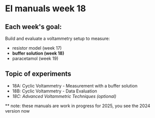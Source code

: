 # EI manuals week 18

## Each week's goal:
Build and evaluate a voltammetry setup to measure:
- resistor model (week 17)
- **buffer solution (week 18)**
- paracetamol (week 19)

## Topic of experiments
- 18A: Cyclic Voltammetry - Measurement with a buffer solution
- 18B: Cyclic Voltammetry - Data Evaluation
- _18C: Advanced Voltammetric Techniques (optional)_

** note: these manuals are work in progress for 2025, you see the 2024 version now
